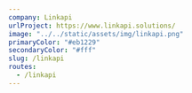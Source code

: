 ```yaml
---
company: Linkapi
urlProject: https://www.linkapi.solutions/
image: "../../static/assets/img/linkapi.png"
primaryColor: "#eb1229"
secondaryColor: "#fff"
slug: /linkapi
routes:
  - /linkapi
---
```

